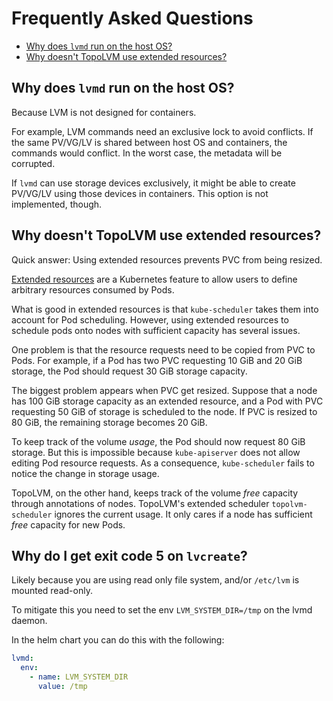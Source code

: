 Frequently Asked Questions
==========================

- [Why does `lvmd` run on the host OS?](#why-does-lvmd-run-on-the-host-os)
- [Why doesn't TopoLVM use extended resources?](#why-doesnt-topolvm-use-extended-resources)

## Why does `lvmd` run on the host OS?

Because LVM is not designed for containers.

For example, LVM commands need an exclusive lock to avoid conflicts.
If the same PV/VG/LV is shared between host OS and containers, the commands would conflict.
In the worst case, the metadata will be corrupted.

If `lvmd` can use storage devices exclusively, it might be able to create
PV/VG/LV using those devices in containers.  This option is not implemented, though.

## Why doesn't TopoLVM use extended resources?

Quick answer: Using extended resources prevents PVC from being resized.

[Extended resources](https://kubernetes.io/docs/concepts/configuration/manage-resources-containers/#extended-resources) are a Kubernetes feature to allow users to define arbitrary resources consumed by Pods.

What is good in extended resources is that `kube-scheduler` takes them into account for Pod scheduling.
However, using extended resources to schedule pods onto nodes with sufficient capacity has several issues.

One problem is that the resource requests need to be copied from PVC to Pods.
For example, if a Pod has two PVC requesting 10 GiB and 20 GiB storage, the Pod should request 30 GiB storage capacity.

The biggest problem appears when PVC get resized.  Suppose that a node has 100 GiB storage capacity as an extended resource, and a Pod with PVC requesting 50 GiB of storage is scheduled to the node.  If PVC is resized to 80 GiB, the remaining storage becomes 20 GiB.

To keep track of the volume _usage_, the Pod should now request 80 GiB storage.  But this is impossible because `kube-apiserver` does not allow editing Pod resource requests.  As a consequence, `kube-scheduler` fails to notice the change in storage usage.

TopoLVM, on the other hand, keeps track of the volume _free_ capacity through annotations of nodes.
TopoLVM's extended scheduler `topolvm-scheduler` ignores the current usage.  It only cares if a node has sufficient _free_ capacity for new Pods.

## Why do I get exit code 5 on `lvcreate`?

Likely because you are using read only file system, and/or `/etc/lvm` is mounted
read-only.

To mitigate this you need to set the env `LVM_SYSTEM_DIR=/tmp` on the lvmd daemon.

In the helm chart you can do this with the following:

```yaml
lvmd:
  env:
    - name: LVM_SYSTEM_DIR
      value: /tmp
```
